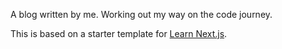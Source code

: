 A blog written by me. Working out my way on the code journey. 

This is based on a starter template for [Learn Next.js](https://nextjs.org/learn).
